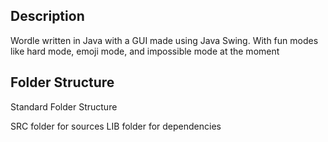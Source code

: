 ## Description

Wordle written in Java with a GUI made using Java Swing. With fun modes like hard mode, emoji mode, and impossible mode at the moment

## Folder Structure

Standard Folder Structure

SRC folder for sources
LIB folder for dependencies
